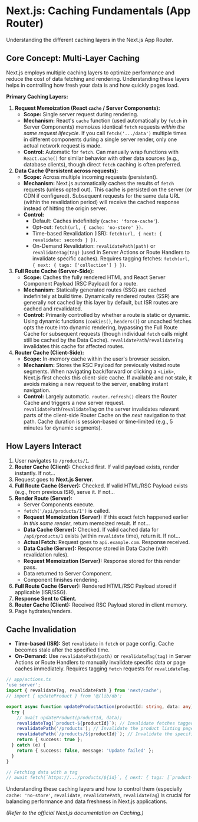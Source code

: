 # Next.js: Caching Fundamentals (App Router)

Understanding the different caching layers in the Next.js App Router.

## Core Concept: Multi-Layer Caching

Next.js employs multiple caching layers to optimize performance and reduce the cost of data fetching and rendering. Understanding these layers helps in controlling how fresh your data is and how quickly pages load.

**Primary Caching Layers:**

1.  **Request Memoization (React `cache` / Server Components):**
    *   **Scope:** Single server request during rendering.
    *   **Mechanism:** React's `cache` function (used automatically by `fetch` in Server Components) memoizes identical `fetch` requests *within the same request lifecycle*. If you call `fetch('.../data')` multiple times in different components during a single server render, only one actual network request is made.
    *   **Control:** Automatic for `fetch`. Can manually wrap functions with `React.cache()` for similar behavior with other data sources (e.g., database clients), though direct `fetch` caching is often preferred.
2.  **Data Cache (Persistent across requests):**
    *   **Scope:** Across multiple incoming requests (persistent).
    *   **Mechanism:** Next.js automatically caches the results of `fetch` requests (unless opted out). This cache is persisted on the server (or CDN if configured). Subsequent requests for the same data URL (within the revalidation period) will receive the cached response instead of hitting the origin server.
    *   **Control:**
        *   Default: Caches indefinitely (`cache: 'force-cache'`).
        *   Opt-out: `fetch(url, { cache: 'no-store' })`.
        *   Time-based Revalidation (ISR): `fetch(url, { next: { revalidate: seconds } })`.
        *   On-Demand Revalidation: `revalidatePath(path)` or `revalidateTag(tag)` (used in Server Actions or Route Handlers to invalidate specific caches). Requires tagging fetches: `fetch(url, { next: { tags: ['collection'] } })`.
3.  **Full Route Cache (Server-Side):**
    *   **Scope:** Caches the fully rendered HTML and React Server Component Payload (RSC Payload) for a route.
    *   **Mechanism:** Statically generated routes (SSG) are cached indefinitely at build time. Dynamically rendered routes (SSR) are generally *not* cached by this layer by default, but ISR routes are cached and revalidated.
    *   **Control:** Primarily controlled by whether a route is static or dynamic. Using dynamic functions (`cookies()`, `headers()`) or uncached fetches opts the route into dynamic rendering, bypassing the Full Route Cache for subsequent requests (though individual `fetch` calls might still be cached by the Data Cache). `revalidatePath`/`revalidateTag` invalidates this cache for affected routes.
4.  **Router Cache (Client-Side):**
    *   **Scope:** In-memory cache within the user's browser session.
    *   **Mechanism:** Stores the RSC Payload for previously visited route segments. When navigating back/forward or clicking a `<Link>`, Next.js first checks this client-side cache. If available and not stale, it avoids making a new request to the server, enabling instant navigation.
    *   **Control:** Largely automatic. `router.refresh()` clears the Router Cache and triggers a new server request. `revalidatePath`/`revalidateTag` on the server invalidates relevant parts of the client-side Router Cache on the *next* navigation to that path. Cache duration is session-based or time-limited (e.g., 5 minutes for dynamic segments).

## How Layers Interact

1.  User navigates to `/products/1`.
2.  **Router Cache (Client):** Checked first. If valid payload exists, render instantly. If not...
3.  Request goes to **Next.js Server**.
4.  **Full Route Cache (Server):** Checked. If valid HTML/RSC Payload exists (e.g., from previous ISR), serve it. If not...
5.  **Render Route (Server):**
    *   Server Components execute.
    *   `fetch('/api/products/1')` is called.
    *   **Request Memoization (Server):** If this exact fetch happened earlier *in this same render*, return memoized result. If not...
    *   **Data Cache (Server):** Checked. If valid cached data for `/api/products/1` exists (within `revalidate` time), return it. If not...
    *   **Actual Fetch:** Request goes to `api.example.com`. Response received.
    *   **Data Cache (Server):** Response stored in Data Cache (with revalidation rules).
    *   **Request Memoization (Server):** Response stored for this render pass.
    *   Data returned to Server Component.
    *   Component finishes rendering.
6.  **Full Route Cache (Server):** Rendered HTML/RSC Payload stored if applicable (ISR/SSG).
7.  **Response Sent to Client.**
8.  **Router Cache (Client):** Received RSC Payload stored in client memory.
9.  Page hydrates/renders.

## Cache Invalidation

*   **Time-based (ISR):** Set `revalidate` in `fetch` or page config. Cache becomes stale after the specified time.
*   **On-Demand:** Use `revalidatePath(path)` or `revalidateTag(tag)` in Server Actions or Route Handlers to manually invalidate specific data or page caches immediately. Requires tagging `fetch` requests for `revalidateTag`.

```typescript
// app/actions.ts
'use server';
import { revalidateTag, revalidatePath } from 'next/cache';
// import { updateProduct } from '@/lib/db';

export async function updateProductAction(productId: string, data: any) {
  try {
    // await updateProduct(productId, data);
    revalidateTag(`product-${productId}`); // Invalidate fetches tagged with this
    revalidatePath('/products'); // Invalidate the product listing page
    revalidatePath(`/products/${productId}`); // Invalidate the specific product page
    return { success: true };
  } catch (e) {
    return { success: false, message: 'Update failed' };
  }
}

// Fetching data with a tag
// await fetch(`https://.../products/${id}`, { next: { tags: [`product-${id}`] } });
```

Understanding these caching layers and how to control them (especially `cache: 'no-store'`, `revalidate`, `revalidatePath`, `revalidateTag`) is crucial for balancing performance and data freshness in Next.js applications.

*(Refer to the official Next.js documentation on Caching.)*